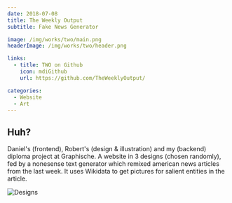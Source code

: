 ```yaml
---
date: 2018-07-08
title: The Weekly Output
subtitle: Fake News Generator

image: /img/works/two/main.png
headerImage: /img/works/two/header.png

links: 
  - title: TWO on Github
    icon: mdiGithub
    url: https://github.com/TheWeeklyOutput/

categories:
  - Website
  - Art
---
```


## Huh?

Daniel's (frontend), Robert's (design & illustration) and my (backend) diploma project at Graphische. A website in 3 designs (chosen randomly), fed by a nonesense text generator which remixed american news articles from the last week. It uses Wikidata to get pictures for salient entities in the article.

![Designs](/img/works/two/designs.png)
